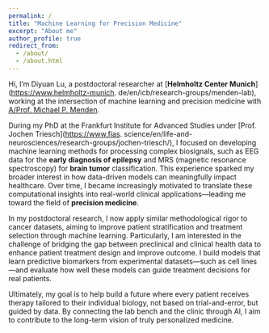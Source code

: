 ```yaml
---
permalink: /
title: "Machine Learning for Precision Medicine"
excerpt: "About me"
author_profile: true
redirect_from: 
  - /about/
  - /about.html
---
```

Hi, I’m Diyuan Lu, a postdoctoral researcher at [**Helmholtz Center Munich**](https://www.helmholtz-munich.
de/en/icb/research-groups/menden-lab), working at the intersection of machine 
learning and precision medicine with [A/Prof. Michael P. Menden](https://findanexpert.unimelb.edu.au/profile/1048557-michael-menden).

During my PhD at the Frankfurt Institute for Advanced Studies under [Prof. Jochen Triesch](https://www.fias.
science/en/life-and-neurosciences/research-groups/jochen-triesch/), I focused on developing 
machine learning methods for processing complex biosignals, such as EEG data for the **early diagnosis of epilepsy** and 
MRS (magnetic resonance spectroscopy) for **brain tumor** classification.
This experience sparked my broader interest in how 
data-driven models can meaningfully impact healthcare. Over time, I became increasingly motivated to translate these 
computational insights into real-world clinical applications—leading me toward the field of **precision medicine**. 

In my postdoctoral research, I now apply similar methodological rigor to cancer datasets, aiming to improve patient 
stratification and treatment selection through machine learning. Particularly, I am interested in the challenge of 
bridging the gap between preclinical and clinical 
health data to enhance patient treatment design and improve outcome. I build models that learn predictive biomarkers 
from experimental datasets—such as cell lines—and evaluate how well these models can guide treatment decisions for real patients. 

Ultimately, my goal is to help build a future where every patient receives therapy tailored to their individual 
biology, not based on trial-and-error, but guided by data. By connecting the lab bench and the clinic through AI, I 
aim to contribute to the long-term vision of truly personalized medicine.


